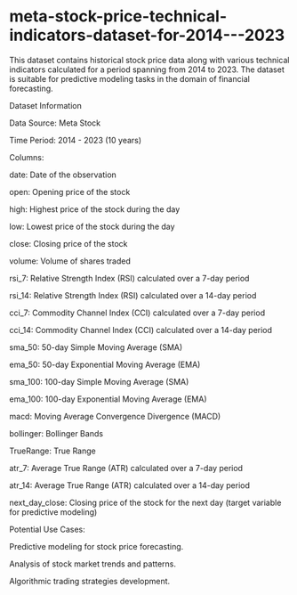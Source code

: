 # meta-stock-price-technical-indicators-dataset-for-2014---2023

This dataset contains historical stock price data along with various technical indicators calculated for a period spanning from 2014 to 2023. The dataset is suitable for predictive modeling tasks in the domain of financial forecasting.

Dataset Information

Data Source: Meta Stock

Time Period: 2014 - 2023 (10 years)

Columns:

date: Date of the observation

open: Opening price of the stock

high: Highest price of the stock during the day

low: Lowest price of the stock during the day

close: Closing price of the stock

volume: Volume of shares traded

rsi_7: Relative Strength Index (RSI) calculated over a 7-day period

rsi_14: Relative Strength Index (RSI) calculated over a 14-day period

cci_7: Commodity Channel Index (CCI) calculated over a 7-day period

cci_14: Commodity Channel Index (CCI) calculated over a 14-day period

sma_50: 50-day Simple Moving Average (SMA)

ema_50: 50-day Exponential Moving Average (EMA)

sma_100: 100-day Simple Moving Average (SMA)

ema_100: 100-day Exponential Moving Average (EMA)

macd: Moving Average Convergence Divergence (MACD)

bollinger: Bollinger Bands

TrueRange: True Range

atr_7: Average True Range (ATR) calculated over a 7-day period

atr_14: Average True Range (ATR) calculated over a 14-day period

next_day_close: Closing price of the stock for the next day (target variable for predictive modeling)

Potential Use Cases:


Predictive modeling for stock price forecasting.

Analysis of stock market trends and patterns.

Algorithmic trading strategies development.
